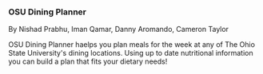 ### OSU Dining Planner

By Nishad Prabhu, Iman Qamar, Danny Aromando, Cameron Taylor

OSU Dining Planner haelps you plan meals for the week at any of The Ohio State University's dining locations. Using up to date nutritional information you can build a plan that fits your dietary needs!